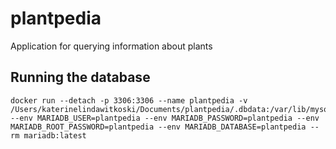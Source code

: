 # plantpedia
Application for querying information about plants


## Running the database
```
docker run --detach -p 3306:3306 --name plantpedia -v /Users/katerinelindawitkoski/Documents/plantpedia/.dbdata:/var/lib/mysql --env MARIADB_USER=plantpedia --env MARIADB_PASSWORD=plantpedia --env MARIADB_ROOT_PASSWORD=plantpedia --env MARIADB_DATABASE=plantpedia --rm mariadb:latest
```